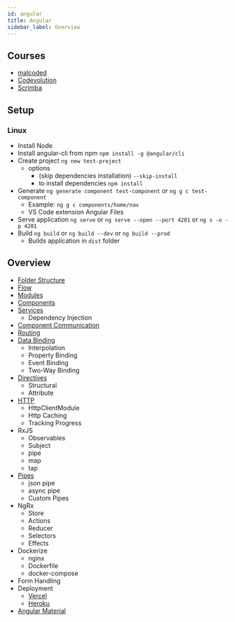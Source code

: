 ```yaml
---
id: angular
title: Angular
sidebar_label: Overview
---
```


## Courses

- [malcoded](https://malcoded.com/posts/?filter=angular)
- [Codevolution](https://www.youtube.com/playlist?list=PLC3y8-rFHvwhBRAgFinJR8KHIrCdTkZcZ)
- [Scrimba](https://scrimba.com/course/gyourfirstangularapp)

## Setup

### Linux

- Install Node
- Install angular-cli from npm ```npm install -g @angular/cli```
- Create project ```ng new test-project```
  - options
    - (skip dependencies installation) ```--skip-install```
    - to install dependencies ```npm install```
- Generate ```ng generate component test-component``` or ```ng g c test-component```
  - Example: ```ng g c components/home/nav```
  - VS Code extension Angular Files
- Serve application ```ng serve``` or ```ng serve --open --port 4201``` or ```ng s -o -p 4201```
- Build ```ng build``` or ```ng build --dev``` or ```ng build --prod```
  - Builds application in ```dist``` folder

## Overview

- [Folder Structure](angular-folder-structure)
- [Flow](angular-flow)
- [Modules](angular-modules)
- [Components](angular-components)
- [Services](angular-services)
  - Dependency Injection
- [Component Communication](angular-component-communication)
- [Routing](angular-routing)
- [Data Binding](angular-data-binding)
  - Interpolation
  - Property Binding
  - Event Binding
  - Two-Way Binding
- [Directives](angular-directives)
  - Structural
  - Attribute
- [HTTP](angular-http)
  - HttpClientModule
  - Http Caching
  - Tracking Progress
- RxJS
  - Observables
  - Subject
  - pipe
  - map
  - tap
- [Pipes](angular-pipes)
  - json pipe
  - async pipe
  - Custom Pipes
- NgRx
  - Store
  - Actions
  - Reducer
  - Selectors
  - Effects
- Dockerize
  - nginx
  - Dockerfile
  - docker-compose
- Form Handling
- Deployment
  - [Vercel](../../deployment/vercel)
  - [Heroku](../../deployment/heroku#angular)
- [Angular Material](angular-material)
